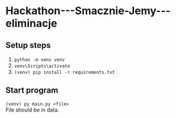 # Hackathon---Smacznie-Jemy---eliminacje

## Setup steps
1. `python -m venv venv`
1. `venv\Scripts\activate`
1. `(venv) pip install -r requirements.txt`

## Start program 
`(venv) py main.py <file>`\
File should be in data.
